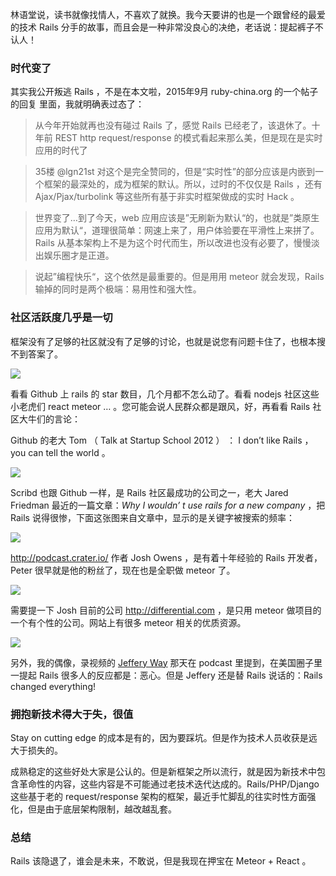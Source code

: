 林语堂说，读书就像找情人，不喜欢了就换。我今天要讲的也是一个跟曾经的最爱的技术 Rails 分手的故事，而且会是一种非常没良心的决绝，老话说：提起裤子不认人！

### 时代变了
其实我公开叛逃 Rails ，不是在本文啦，2015年9月 ruby-china.org 的一个帖子的回复 里面，我就明确表过态了：

>从今年开始就再也没有碰过 Rails 了，感觉 Rails 已经老了，该退休了。十年前 REST http request/response 的模式看起来那么美，但是现在是实时应用的时代了

>35楼 @lgn21st 对这个是完全赞同的，但是“实时性”的部分应该是内嵌到一个框架的最深处的，成为框架的默认。所以，过时的不仅仅是 Rails ，还有 Ajax/Pjax/turbolink 等这些所有基于非实时框架做成的实时 Hack 。

>世界变了…到了今天，web 应用应该是”无刷新为默认“的，也就是”类原生应用为默认“，道理很简单：网速上来了，用户体验要在平滑性上来拼了。Rails 从基本架构上不是为这个时代而生，所以改进也没有必要了，慢慢淡出娱乐圈才是正道。

>说起”编程快乐“，这个依然是最重要的。但是用用 meteor 就会发现，Rails 输掉的同时是两个极端：易用性和强大性。

### 社区活跃度几乎是一切
框架没有了足够的社区就没有了足够的讨论，也就是说您有问题卡住了，也根本搜不到答案了。

![](http://media.haoduoshipin.com/pic/haoduo/169/github-star.png)


看看 Github 上 rails 的 star 数目，几个月都不怎么动了。看看 nodejs 社区这些小老虎们 react meteor … 。您可能会说人民群众都是跟风，好，再看看 Rails 社区大牛们的言论：

Github 的老大 Tom （ Talk at Startup School 2012 ） ： I don’t like Rails ，you can tell the world 。

![](http://media.haoduoshipin.com/pic/haoduo/169/tom-talk.png)

Scribd 也跟 Github 一样，是 Rails 社区最成功的公司之一，老大 Jared Friedman 最近的一篇文章：_Why I wouldn’ t use rails for a new company_ ，把 Rails 说得很惨，下面这张图来自文章中，显示的是关键字被搜索的频率：

![](http://media.haoduoshipin.com/pic/haoduo/169/rails-nodejs.png)

<http://podcast.crater.io/> 作者 Josh Owens ，是有着十年经验的 Rails 开发者，Peter 很早就是他的粉丝了，现在也是全职做 meteor 了。

![](http://media.haoduoshipin.com/pic/haoduo/169/josh.png)


需要提一下 Josh 目前的公司 <http://differential.com> ，是只用 meteor 做项目的一个有个性的公司。网站上有很多 meteor 相关的优质资源。

![](http://media.haoduoshipin.com/pic/haoduo/169/differential.png)


另外，我的偶像，录视频的 [Jeffery Way](https://laracasts.com/) 那天在 podcast 里提到，在美国圈子里一提起 Rails 很多人的反应都是：恶心。但是 Jeffery 还是替 Rails 说话的：Rails changed everything!

### 拥抱新技术得大于失，很值

Stay on cutting edge 的成本是有的，因为要踩坑。但是作为技术人员收获是远大于损失的。

成熟稳定的这些好处大家是公认的。但是新框架之所以流行，就是因为新技术中包含革命性的内容，这些内容是不可能通过老技术迭代达成的。Rails/PHP/Django 这些基于老的 request/response 架构的框架，最近手忙脚乱的往实时性方面强化，但是由于底层架构限制，越改越乱套。

### 总结
Rails 该隐退了，谁会是未来，不敢说，但是我现在押宝在 Meteor + React 。
